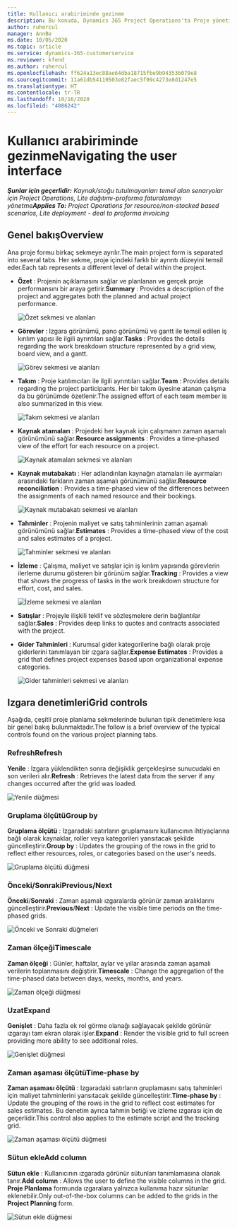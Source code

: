 ```yaml
---
title: Kullanıcı arabiriminde gezinme
description: Bu konuda, Dynamics 365 Project Operations'ta Proje yönetimi hakkında bilgiler sağlanmaktadır.
author: ruhercul
manager: AnnBe
ms.date: 10/05/2020
ms.topic: article
ms.service: dynamics-365-customerservice
ms.reviewer: kfend
ms.author: ruhercul
ms.openlocfilehash: ff624a13ec88ae64dba18715fbe9b94353b070e8
ms.sourcegitcommit: 11a61db54119503e82faec5f99c4273e8d1247e5
ms.translationtype: HT
ms.contentlocale: tr-TR
ms.lasthandoff: 10/16/2020
ms.locfileid: "4086242"
---
```

# <a name="navigating-the-user-interface"></a><span data-ttu-id="3fff1-103">Kullanıcı arabiriminde gezinme</span><span class="sxs-lookup"><span data-stu-id="3fff1-103">Navigating the user interface</span></span>

<span data-ttu-id="3fff1-104">_**Şunlar için geçerlidir:** Kaynak/stoğu tutulmayanları temel alan senaryolar için Project Operations, Lite dağıtımı-proforma faturalamayı yönetme_</span><span class="sxs-lookup"><span data-stu-id="3fff1-104">_**Applies To:** Project Operations for resource/non-stocked based scenarios, Lite deployment - deal to proforma invoicing_</span></span>

## <a name="overview"></a><span data-ttu-id="3fff1-105">Genel bakış</span><span class="sxs-lookup"><span data-stu-id="3fff1-105">Overview</span></span>

<span data-ttu-id="3fff1-106">Ana proje formu birkaç sekmeye ayrılır.</span><span class="sxs-lookup"><span data-stu-id="3fff1-106">The main project form is separated into several tabs.</span></span> <span data-ttu-id="3fff1-107">Her sekme, proje içindeki farklı bir ayrıntı düzeyini temsil eder.</span><span class="sxs-lookup"><span data-stu-id="3fff1-107">Each tab represents a different level of detail within the project.</span></span>

- <span data-ttu-id="3fff1-108">**Özet** : Projenin açıklamasını sağlar ve planlanan ve gerçek proje performansını bir araya getirir.</span><span class="sxs-lookup"><span data-stu-id="3fff1-108">**Summary** : Provides a description of the project and aggregates both the planned and actual project performance.</span></span>

    ![Özet sekmesi ve alanları](media/navigation7.png)

- <span data-ttu-id="3fff1-110">**Görevler** : Izgara görünümü, pano görünümü ve gantt ile temsil edilen iş kırılım yapısı ile ilgili ayrıntıları sağlar.</span><span class="sxs-lookup"><span data-stu-id="3fff1-110">**Tasks** : Provides the details regarding the work breakdown structure represented by a grid view, board view, and a gantt.</span></span>

    ![Görev sekmesi ve alanları](media/navigation8.png)

- <span data-ttu-id="3fff1-112">**Takım** : Proje katılımcıları ile ilgili ayrıntıları sağlar.</span><span class="sxs-lookup"><span data-stu-id="3fff1-112">**Team** : Provides details regarding the project participants.</span></span> <span data-ttu-id="3fff1-113">Her bir takım üyesine atanan çalışma da bu görünümde özetlenir.</span><span class="sxs-lookup"><span data-stu-id="3fff1-113">The assigned effort of each team member is also summarized in this view.</span></span>

    ![Takım sekmesi ve alanları](media/navigation9.png)

- <span data-ttu-id="3fff1-115">**Kaynak atamaları** : Projedeki her kaynak için çalışmanın zaman aşamalı görünümünü sağlar.</span><span class="sxs-lookup"><span data-stu-id="3fff1-115">**Resource assignments** : Provides a time-phased view of the effort for each resource on a project.</span></span>

    ![Kaynak atamaları sekmesi ve alanları](media/navigation10.png)

- <span data-ttu-id="3fff1-117">**Kaynak mutabakatı** : Her adlandırılan kaynağın atamaları ile ayırmaları arasındaki farkların zaman aşamalı görünümünü sağlar.</span><span class="sxs-lookup"><span data-stu-id="3fff1-117">**Resource reconciliation** : Provides a time-phased view of the differences between the assignments of each named resource and their bookings.</span></span>

    ![Kaynak mutabakatı sekmesi ve alanları](media/navigation11.png)

- <span data-ttu-id="3fff1-119">**Tahminler** : Projenin maliyet ve satış tahminlerinin zaman aşamalı görünümünü sağlar.</span><span class="sxs-lookup"><span data-stu-id="3fff1-119">**Estimates** : Provides a time-phased view of the cost and sales estimates of a project.</span></span>

    ![Tahminler sekmesi ve alanları](media/navigation12.png)

- <span data-ttu-id="3fff1-121">**İzleme** : Çalışma, maliyet ve satışlar için iş kırılım yapısında görevlerin ilerleme durumu gösteren bir görünüm sağlar.</span><span class="sxs-lookup"><span data-stu-id="3fff1-121">**Tracking** : Provides a view that shows the progress of tasks in the work breakdown structure for effort, cost, and sales.</span></span>

    ![İzleme sekmesi ve alanları](media/navigation13.png)

- <span data-ttu-id="3fff1-123">**Satışlar** : Projeyle ilişkili teklif ve sözleşmelere derin bağlantılar sağlar.</span><span class="sxs-lookup"><span data-stu-id="3fff1-123">**Sales** : Provides deep links to quotes and contracts associated with the project.</span></span>

- <span data-ttu-id="3fff1-124">**Gider Tahminleri** : Kurumsal gider kategorilerine bağlı olarak proje giderlerini tanımlayan bir ızgara sağlar.</span><span class="sxs-lookup"><span data-stu-id="3fff1-124">**Expense Estimates** : Provides a grid that defines project expenses based upon organizational expense categories.</span></span>

    ![Gider tahminleri sekmesi ve alanları](media/navigation14.png)

## <a name="grid-controls"></a><span data-ttu-id="3fff1-126">Izgara denetimleri</span><span class="sxs-lookup"><span data-stu-id="3fff1-126">Grid controls</span></span>

<span data-ttu-id="3fff1-127">Aşağıda, çeşitli proje planlama sekmelerinde bulunan tipik denetimlere kısa bir genel bakış bulunmaktadır.</span><span class="sxs-lookup"><span data-stu-id="3fff1-127">The follow is a brief overview of the typical controls found on the various project planning tabs.</span></span>

### <a name="refresh"></a><span data-ttu-id="3fff1-128">Refresh</span><span class="sxs-lookup"><span data-stu-id="3fff1-128">Refresh</span></span>

<span data-ttu-id="3fff1-129">**Yenile** : Izgara yüklendikten sonra değişiklik gerçekleşirse sunucudaki en son verileri alır.</span><span class="sxs-lookup"><span data-stu-id="3fff1-129">**Refresh** : Retrieves the latest data from the server if any changes occurred after the grid was loaded.</span></span>

![Yenile düğmesi](media/navigation7.png)

### <a name="group-by"></a><span data-ttu-id="3fff1-131">Gruplama ölçütü</span><span class="sxs-lookup"><span data-stu-id="3fff1-131">Group by</span></span>

<span data-ttu-id="3fff1-132">**Gruplama ölçütü** : Izgaradaki satırların gruplamasını kullanıcının ihtiyaçlarına bağlı olarak kaynaklar, roller veya kategorileri yansıtacak şekilde güncelleştirir.</span><span class="sxs-lookup"><span data-stu-id="3fff1-132">**Group by** : Updates the grouping of the rows in the grid to reflect either resources, roles, or categories based on the user's needs.</span></span>

![Gruplama ölçütü düğmesi](media/navigation6.png)

### <a name="previousnext"></a><span data-ttu-id="3fff1-134">Önceki/Sonraki</span><span class="sxs-lookup"><span data-stu-id="3fff1-134">Previous/Next</span></span>

<span data-ttu-id="3fff1-135">**Önceki**/**Sonraki** : Zaman aşamalı ızgaralarda görünür zaman aralıklarını güncelleştirir.</span><span class="sxs-lookup"><span data-stu-id="3fff1-135">**Previous**/**Next** : Update the visible time periods on the time-phased grids.</span></span>

![Önceki ve Sonraki düğmeleri](media/navigation2.png)

### <a name="timescale"></a><span data-ttu-id="3fff1-137">Zaman ölçeği</span><span class="sxs-lookup"><span data-stu-id="3fff1-137">Timescale</span></span>

<span data-ttu-id="3fff1-138">**Zaman ölçeği** : Günler, haftalar, aylar ve yıllar arasında zaman aşamalı verilerin toplanmasını değiştirir.</span><span class="sxs-lookup"><span data-stu-id="3fff1-138">**Timescale** : Change the aggregation of the time-phased data between days, weeks, months, and years.</span></span>

![Zaman ölçeği düğmesi](media/navigation3.png)

### <a name="expand"></a><span data-ttu-id="3fff1-140">Uzat</span><span class="sxs-lookup"><span data-stu-id="3fff1-140">Expand</span></span>

<span data-ttu-id="3fff1-141">**Genişlet** : Daha fazla ek rol görme olanağı sağlayacak şekilde görünür ızgarayı tam ekran olarak işler.</span><span class="sxs-lookup"><span data-stu-id="3fff1-141">**Expand** : Render the visible grid to full screen providing more ability to see additional roles.</span></span>

![Genişlet düğmesi](media/navigation4.png)

### <a name="time-phase-by"></a><span data-ttu-id="3fff1-143">Zaman aşaması ölçütü</span><span class="sxs-lookup"><span data-stu-id="3fff1-143">Time-phase by</span></span>

<span data-ttu-id="3fff1-144">**Zaman aşaması ölçütü** : Izgaradaki satırların gruplamasını satış tahminleri için maliyet tahminlerini yansıtacak şekilde güncelleştirir.</span><span class="sxs-lookup"><span data-stu-id="3fff1-144">**Time-phase by** : Update the grouping of the rows in the grid to reflect cost estimates for sales estimates.</span></span> <span data-ttu-id="3fff1-145">Bu denetim ayrıca tahmin betiği ve izleme ızgarası için de geçerlidir.</span><span class="sxs-lookup"><span data-stu-id="3fff1-145">This control also applies to the estimate script and the tracking grid.</span></span>

![Zaman aşaması ölçütü düğmesi](media/navigation0.png)

### <a name="add-column"></a><span data-ttu-id="3fff1-147">Sütun ekle</span><span class="sxs-lookup"><span data-stu-id="3fff1-147">Add column</span></span>

<span data-ttu-id="3fff1-148">**Sütun ekle** : Kullanıcının ızgarada görünür sütunları tanımlamasına olanak tanır.</span><span class="sxs-lookup"><span data-stu-id="3fff1-148">**Add column** : Allows the user to define the visible columns in the grid.</span></span> <span data-ttu-id="3fff1-149">**Proje Planlama** formunda ızgaralara yalnızca kullanıma hazır sütunlar eklenebilir.</span><span class="sxs-lookup"><span data-stu-id="3fff1-149">Only out-of-the-box columns can be added to the grids in the **Project Planning** form.</span></span>

![Sütun ekle düğmesi](media/navigation5.png)

